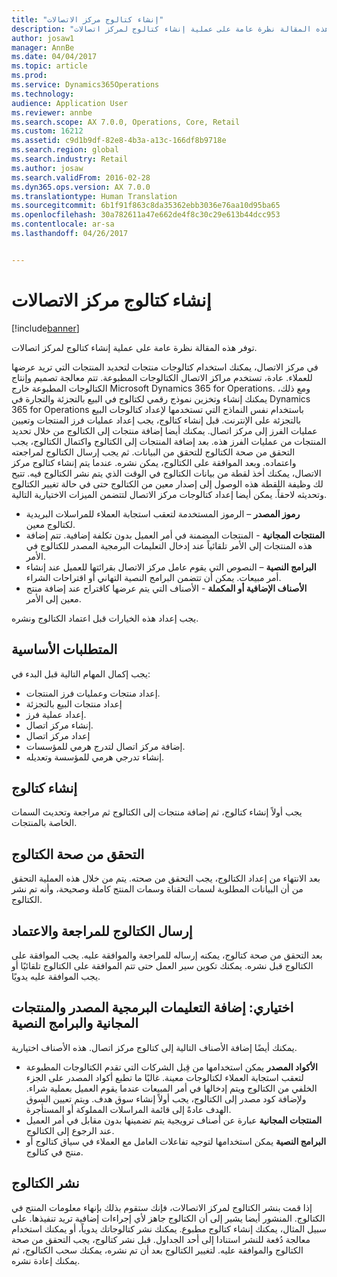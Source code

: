 ```yaml
---
title: "إنشاء كتالوج مركز الاتصالات"
description: "توفر هذه المقالة نظرة عامة على عملية إنشاء كتالوج‬ لمركز اتصالات."
author: josaw1
manager: AnnBe
ms.date: 04/04/2017
ms.topic: article
ms.prod: 
ms.service: Dynamics365Operations
ms.technology: 
audience: Application User
ms.reviewer: annbe
ms.search.scope: AX 7.0.0, Operations, Core, Retail
ms.custom: 16212
ms.assetid: c9d1b9df-82e8-4b3a-a13c-166df8b9718e
ms.search.region: global
ms.search.industry: Retail
ms.author: josaw
ms.search.validFrom: 2016-02-28
ms.dyn365.ops.version: AX 7.0.0
ms.translationtype: Human Translation
ms.sourcegitcommit: 6b1f91f863c8da35362ebb3036e76aa10d95ba65
ms.openlocfilehash: 30a782611a47e662de4f8c30c29e613b44dcc953
ms.contentlocale: ar-sa
ms.lasthandoff: 04/26/2017


---
```


# <a name="create-a-call-center-catalog"></a>إنشاء كتالوج مركز الاتصالات

[!include[banner](includes/banner.md)]


توفر هذه المقالة نظرة عامة على عملية إنشاء كتالوج‬ لمركز اتصالات. 

في مركز الاتصال، يمكنك استخدام كتالوجات منتجات لتحديد المنتجات التي تريد عرضها للعملاء. عادة، تستخدم مراكز الاتصال الكتالوجات المطبوعة. تتم معالجة تصميم وإنتاج الكتالوجات المطبوعة خارج Microsoft Dynamics 365 for Operations. ومع ذلك، يمكنك إنشاء وتخزين نموذج رقمي لكتالوج في البيع بالتجزئة والتجارة في Dynamics 365 for Operations باستخدام نفس النماذج التي تستخدمها لإعداد كتالوجات البيع بالتجزئة على الإنترنت. قبل إنشاء كتالوج، يجب إعداد عمليات فرز المنتجات وتعيين عمليات الفرز إلى مركز اتصال. يمكنك أيضا إضافة منتجات إلى الكتالوج من خلال تحديد المنتجات من عمليات الفرز هذه. بعد إضافة المنتجات إلى الكتالوج واكتمال الكتالوج، يجب التحقق من صحة الكتالوج للتحقق من البيانات. ثم يجب إرسال الكتالوج لمراجعته واعتماده. وبعد الموافقة على الكتالوج، يمكن نشره. عندما يتم إنشاء كتالوج مركز الاتصال، يمكنك أخذ لقطة من بيانات الكتالوج في الوقت الذي يتم نشر الكتالوج فيه. تتيح لك وظيفة اللقطة هذه الوصول إلى إصدار معين من الكتالوج حتى في حالة تغيير الكتالوج وتحديثه لاحقاً. يمكن أيضا إعداد كتالوجات مركز الاتصال لتتضمن الميزات الاختيارية التالية.

-   **رموز المصدر** – الرموز المستخدمة لتعقب استجابة العملاء للمراسلات البريدية لكتالوج معين.
-   **المنتجات المجانية** - المنتجات المضمنة في أمر العميل بدون تكلفة إضافية. تتم إضافة هذه المنتجات إلى الأمر تلقائياً عند إدخال التعليمات البرمجية المصدر للكتالوج في الأمر.
-   **البرامج النصية** – النصوص التي يقوم عامل مركز الاتصال بقرائتها للعميل عند إنشاء أمر مبيعات. يمكن أن تتضمن البرامج النصية التهاني أو اقتراحات الشراء.
-   **الأصناف الإضافية أو المكملة** - الأصناف التي يتم عرضها كاقتراح عند إضافة منتج معين إلى الأمر.

يجب إعداد هذه الخيارات قبل اعتماد الكتالوج ونشره.

## <a name="prerequisites"></a>المتطلبات الأساسية
يجب إكمال المهام التالية قبل البدء في:

-   إعداد منتجات وعمليات فرز المنتجات.
-   إعداد منتجات البيع بالتجزئة
-   إعداد عملية فرز.
-   إنشاء مركز اتصال.
-   إعداد مركز اتصال
-   إضافة مركز اتصال لتدرج هرمي للمؤسسات.
-   إنشاء تدرجي هرمي للمؤسسة وتعديله.

## <a name="create-a-catalog"></a>إنشاء كتالوج
يجب أولاً إنشاء كتالوج، ثم إضافة منتجات إلى الكتالوج ثم مراجعة وتحديث السمات الخاصة بالمنتجات.

## <a name="validate-the-catalog"></a>التحقق من صحة الكتالوج
بعد الانتهاء من إعداد الكتالوج، يجب التحقق من صحته. يتم من خلال هذه العملية التحقق من أن البيانات المطلوبة لسمات القناة وسمات المنتج كاملة وصحيحة، وأنه تم نشر الكتالوج.

## <a name="submit-the-catalog-for-review-and-approval"></a>إرسال الكتالوج للمراجعة والاعتماد
بعد التحقق من صحة كتالوج، يمكنه إرساله للمراجعة والموافقة عليه. يجب الموافقة على الكتالوج قبل نشره. يمكنك تكوين سير العمل حتى تتم الموافقة على الكتالوج تلقائيًا أو يجب الموافقة عليه يدويًا.

## <a name="optional-add-source-codes-free-products-and-scripts"></a>اختياري: إضافة التعليمات البرمجية المصدر والمنتجات المجانية والبرامج النصية
يمكنك أيضًا إضافة الأصناف التالية إلى كتالوج مركز اتصال. هذه الأصناف اختيارية.

-   **الأكواد المصدر** يمكن استخدامها من قِبل الشركات التي تقدم الكتالوجات المطبوعة لتعقب استجابة العملاء لكتالوجات معينة. غالبًا ما تطبع أكواد المصدر على الجزء الخلفي من الكتالوج ويتم إدخالها في أمر المبيعات عندما يقوم العميل بعملية شراء. ولإضافة كود مصدر إلى الكتالوج، يجب أولاً إنشاء سوق هدف. ويتم تعيين السوق الهدف عادةً إلى قائمة المراسلات المملوكة أو المستأجرة.‬
-   **المنتجات المجانية** عبارة عن أصناف ترويجية يتم تضمينها بدون مقابل في أمر العميل عند الرجوع إلى الكتالوج.
-   **البرامج النصية** يمكن استخدامها لتوجيه تفاعلات العامل مع العملاء في سياق كتالوج أو منتج في كتالوج.

## <a name="publish-the-catalog"></a>نشر الكتالوج
إذا قمت بنشر الكتالوج لمركز الاتصالات، فإنك ستقوم بذلك بإنهاء معلومات المنتج في الكتالوج. المنشور أيضا يشير إلى أن الكتالوج جاهز لأي إجراءات إضافية تريد تنفيذها. على سبيل المثال، يمكنك إنشاء كتالوج مطبوع. يمكنك نشر كتالوجاتك يدوياً، أو يمكنك استخدام معالجة دُفعة للنشر استنادا إلى أحد الجداول. قبل نشر كتالوج، يجب التحقق من صحة الكتالوج والموافقة عليه. لتغيير الكتالوج بعد أن تم نشره، يمكنك سحب الكتالوج، ثم يمكنك إعادة نشره.




